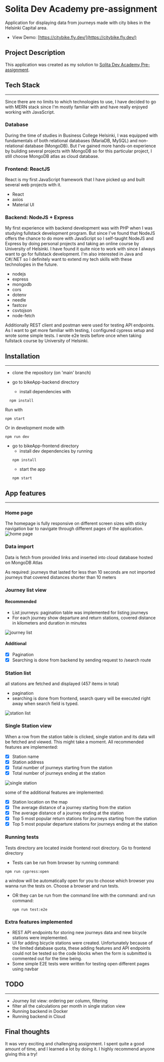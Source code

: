 # Solita Dev Academy pre-assignment

Application for displaying data from journeys made with city bikes in the Helsinki Capital area.

- View Demo: [https://citybike.fly.dev/](https://citybike.fly.dev/)

## Project Description

This application was created as my solution to [Solita Dev Academy Pre-assignment](https://github.com/solita/dev-academy-2022-fall-exercise/tree/144fe777cdd4830dfa706a0d1dcb117b3ba5ea09).

## Tech Stack

<hr />
Since there are no limits to which technologies to use, I have decided to go with MERN stack since I'm mostly familiar with and have really enjoyed working with JavaScript.

### Database

During the time of studies in Business College Helsinki, I was equipped with fundamentals of both relational databases (MariaDB, MySQL) and non-relational database (MongoDB). But I've gained more hands-on experience by building several projects with MongoDB so for this particular project, I still choose MongoDB atlas as cloud database.

### Frontend: ReactJS

React is my first JavaScript framework that I have picked up and built several web projects with it.

- React
- axios
- Material UI

### Backend: NodeJS + Express

My first experience with backend development was with PHP when I was studying fullstack development program. But since I've found that NodeJS offers the chance to do more with JavaScript so I self-taught NodeJS and Express by doing personal projects and taking an online course by University of Helsinki. I have found it quite nice to work with since I always want to go for fullstack development. I'm also interested in Java and C#/.NET so I definitely want to extend my tech skills with these technologies in the future.

- nodejs
- express
- mongodb
- cors
- dotenv
- needle
- fastcsv
- csvtojson
- node-fetch

Additionally REST client and postman were used for testing API endpoints. As I want to get more familiar with testing, I configured cypress setup and wrote some simple tests. I wrote e2e tests before once when taking fullstack course by University of Helsinki.

## Installation

<hr />

- clone the repository (on 'main' branch)

- go to bikeApp-backend directory

  - install dependencies with

```shell
  npm install
```

Run with

```shell
npm start
```

Or in development mode with

```shell
npm run dev
```

- go to bikeApp-frontend directory
  - install dev dependencies by running
  ```shell
  npm install
  ```
  - start the app
  ```shell
  npm start
  ```

## App features

<hr />

### Home page

The homepage is fully responsive on different screen sizes with sticky navigation bar to navigate through different pages of the application.
![home page](/images/homepage.png)

### Data import

Data is fetch from provided links and inserted into cloud database hosted on MongoDB Atlas

As required:
journeys that lasted for less than 10 seconds are not imported
journeys that covered distances shorter than 10 meters

### Journey list view

#### Recommended

- List journeys: pagination table was implemented for listing journeys
- For each journey show departure and return stations, covered distance in kilometers and duration in minutes

![journey list](./images/journeys.png)

#### Additional

- [x] Pagination
- [x] Searching is done from backend by sending request to /search route

### Station list

all stations are fetched and displayed (457 items in total)

- pagination
- searching is done from frontend, search query will be executed right away when search field is typed.

![station list](./images/stations.png)

### Single Station view

When a row from the station table is clicked, single station and its data will be fetched and viewed. This might take a moment.
All recommended features are implemented:

- [x] Station name
- [x] Station address
- [x] Total number of journeys starting from the station
- [x] Total number of journeys ending at the station

![single station ](/images/single_station.png)

some of the additional features are implemented:

- [x] Station location on the map
- [x] The average distance of a journey starting from the station
- [x] The average distance of a journey ending at the station
- [x] Top 5 most popular return stations for journeys starting from the station
- [x] Top 5 most popular departure stations for journeys ending at the station

### Running tests

Tests directory are located inside frontend root directory. Go to frontend directory

- Tests can be run from browser by running command:

```shell
npm run cypress:open
```

a window will be automatically open for you to choose which browser you wanna run the tests on. Choose a browser and run tests.

- OR they can be run from the command line with the command:
  and run command:
  ```shell
  npm run test:e2e
  ```

### Extra features implemented

- REST API endpoints for storing new journeys data and new bicycle stations were implemented.
- UI for adding bicycle stations were created. Unfortunately because of the limited database quota, these adding features and API endpoints could not be tested so the code blocks when the form is submitted is commented out for the time being.
- Some simple E2E tests were written for testing open different pages using navbar

## TODO

<hr />

- Journey list view: ordering per column, filtering
- filter all the calculations per month in single station view
- Running backend in Docker
- Running backend in Cloud

## Final thoughts

It was very exciting and challenging assignment. I spent quite a good amount of time, and I learned a lot by doing it. I highly recommend anyone giving this a try!

```

```

```

```
